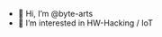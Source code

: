 - 👋 Hi, I’m @byte-arts
- 👀 I’m interested in HW-Hacking / IoT

<!---
byte-arts/byte-arts is a ✨ special ✨ repository because its `README.md` (this file) appears on your GitHub profile.
You can click the Preview link to take a look at your changes.
--->
